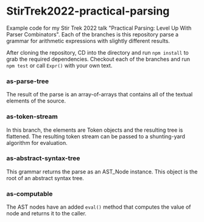 StirTrek2022-practical-parsing
===

Example code for my Stir Trek 2022 talk "Practical Parsing: Level Up With Parser Combinators". Each of the branches
is this repository parse a grammar for arithmetic expressions with slightly different results.

After cloning the repository, CD into the directory and run ```npm install``` to grab the required dependencies. Checkout each of the
branches and run ```npm test``` or call ```Expr()``` with your own text.

### as-parse-tree
The result of the parse is an array-of-arrays that contains all of the textual elements of the source.

### as-token-stream
In this branch, the elements are Token objects and the resulting tree is flattened. The resulting token stream can be passed to a shunting-yard algorithm for evaluation.

### as-abstract-syntax-tree
This grammar returns the parse as an AST_Node instance.
This object is the root of an abstract syntax tree.

### as-computable
The AST nodes have an added ```eval()``` method that computes the value of node and returns it to the caller.  
